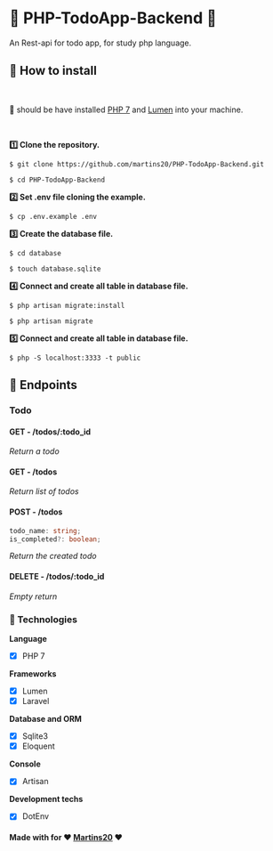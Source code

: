 # :pushpin: PHP-TodoApp-Backend :pushpin:

An Rest-api for todo app, for study php language.

## :thinking: How to install

<br>

💭 should be have installed <a href="">PHP 7</a> and <a href="https://lumen.laravel.com/docs/8.x/installation">Lumen</a> into your machine.

<br>

**:one: Clone the repository.**

```
$ git clone https://github.com/martins20/PHP-TodoApp-Backend.git

$ cd PHP-TodoApp-Backend
```

**:two: Set .env file cloning the example.**

```
$ cp .env.example .env
```

**:three: Create the database file.**

```
$ cd database

$ touch database.sqlite
```

**:four: Connect and create all table in database file.**

```
$ php artisan migrate:install

$ php artisan migrate
```

**:five: Connect and create all table in database file.**

```
$ php -S localhost:3333 -t public
```

## :telescope: Endpoints

### Todo

#### **GET - /todos/:todo_id**

_Return a todo_

#### **GET - /todos**

_Return list of todos_

#### **POST - /todos**

```typescript
todo_name: string;
is_completed?: boolean;
```

_Return the created todo_

#### **DELETE - /todos/:todo_id**

_Empty return_

### :wrench: Technologies

**Language**

-   [x] PHP 7

**Frameworks**

-   [x] Lumen
-   [x] Laravel

**Database and ORM**

-   [x] Sqlite3
-   [x] Eloquent

**Console**

-   [x] Artisan

**Development techs**

-   [x] DotEnv

#### Made with for :heart: <a href="https://www.github.com/martins20">Martins20</a> :heart:
